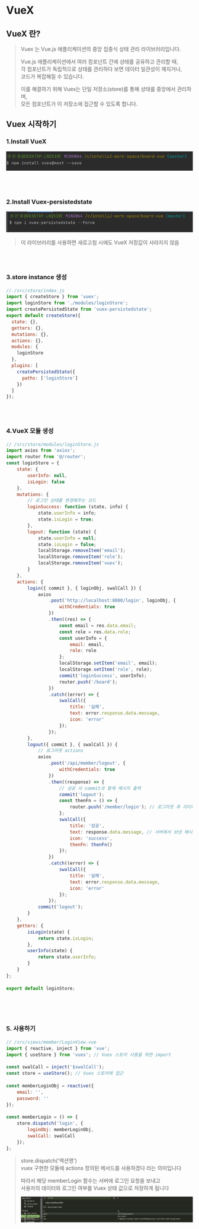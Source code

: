 # VueX

## VueX 란?
>Vuex 는 Vue.js 애플리케이션의 중앙 집중식 상태 관리 라이브러리입니다.   
> 
>Vue.js 애플리케이션에서 여러 컴포넌트 간에 상태를 공유하고 관리할 때,  
>각 컴포넌트가 독립적으로 상태를 관리하다 보면 데이터 일관성이 깨지거나,   
>코드가 복잡해질 수 있습니다.
> 
>
>이를 해결하기 위해 Vuex는 단일 저장소(store)를 통해 상태를 중앙에서 관리하며,  
> 모든 컴포넌트가 이 저장소에 접근할 수 있도록 합니다.
 

## Vuex 시작하기


### 1.Install VueX
![img_1.png](img_1.png)

&nbsp;   
&nbsp;    


### 2.Install Vuex-persistedstate 
![img.png](img.png)

> 이 라이브러리를 사용하면 새로고침 시에도 VueX 저장값이 사라지지 않음

&nbsp;     
&nbsp;   
### 3.store instance 생성
```javascript
//./src/store/index.js
import { createStore } from 'vuex';
import loginStore from './modules/loginStore';
import createPersistedState from 'vuex-persistedstate';
export default createStore({
  state: {},
  getters: {},
  mutations: {},
  actions: {},
  modules: {
    loginStore
  },
  plugins: [
    createPersistedState({
      paths: ['loginStore']
    })
  ]
});
```
&nbsp;       
&nbsp;     
   

### 4.VueX 모듈 생성
```javascript
// /src/store/modules/loginStore.js
import axios from 'axios';
import router from '@/router';
const loginStore = {
    state: {
        userInfo: null,
        isLogin: false
    },
    mutations: {
        // 로그인 상태를 변경해주는 코드
        loginSuccess: function (state, info) {
            state.userInfo = info;
            state.isLogin = true;
        },
        logout: function (state) {
            state.userInfo = null;
            state.isLogin = false;
            localStorage.removeItem('email');
            localStorage.removeItem('role');
            localStorage.removeItem('vuex');
        }
    },
    actions: {
        login({ commit }, { loginObj, swalCall }) {
            axios
                .post('http://localhost:8080/login', loginObj, {
                    withCredentials: true
                })
                .then((res) => {
                    const email = res.data.email;
                    const role = res.data.role;
                    const userInfo = {
                        email: email,
                        role: role
                    };
                    localStorage.setItem('email', email);
                    localStorage.setItem('role', role);
                    commit('loginSuccess', userInfo);
                    router.push('/board');
                })
                .catch((error) => {
                    swalCall({
                        title: '실패',
                        text: error.response.data.message,
                        icon: 'error'
                    });
                });
        },
        logout({ commit }, { swalCall }) {
            // 로그아웃 actions
            axios
                .post('/api/member/logout', {
                    withCredentials: true
                })
                .then((response) => {
                    // 성공 시 commit과 함께 메시지 출력
                    commit('logout');
                    const thenFn = () => {
                        router.push('/member/login'); // 로그아웃 후 리다이렉션
                    };
                    swalCall({
                        title: '성공',
                        text: response.data.message, // 서버에서 보낸 메시지
                        icon: 'success',
                        thenFn: thenFn()
                    });
                })
                .catch((error) => {
                    swalCall({
                        title: '실패',
                        text: error.response.data.message,
                        icon: 'error'
                    });
                });
            commit('logout');
        }
    },
    getters: {
        isLogin(state) {
            return state.isLogin;
        },
        userInfo(state) {
            return state.userInfo;
        }
    }
};

export default loginStore;

```
&nbsp;   
&nbsp;   
&nbsp;    


### 5. 사용하기
```javascript
// /src/views/member/LoginView.vue 
import { reactive, inject } from 'vue';
import { useStore } from 'vuex'; // Vuex 스토어 사용을 위한 import

const swalCall = inject('$swalCall');
const store = useStore(); // Vuex 스토어에 접근

const memberLoginObj = reactive({
    email: '',
    password: ''
});

const memberLogin = () => {
    store.dispatch('login', {
        loginObj: memberLoginObj,
        swalCall: swalCall
    });
};
```
>store.dispatch('액션명')  
> vuex 구현한 모듈에 actions 정의된 메서드를 사용하겠다 라는 의미입니다
> 
> 따라서 해당 memberLogin 함수는 서버에 로그인 요청을 보내고    
> 사용자의 데이터와 로그인 여부를 Vuex 상태 값으로 저장하게 됩니다
> 
> ![img_2.png](img_2.png)
